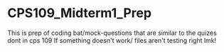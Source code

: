 # CPS109_Midterm1_Prep
This is prep of coding bat/mock-questions that are similar to the quizes dont in cps 109
If something doesn't work/ files aren't testing right lmk! 
